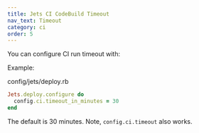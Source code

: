 ```yaml
---
title: Jets CI CodeBuild Timeout
nav_text: Timeout
category: ci
order: 5
---
```


You can configure CI run timeout with:

Example:

config/jets/deploy.rb

```ruby
Jets.deploy.configure do
  config.ci.timeout_in_minutes = 30
end
```

The default is 30 minutes. Note, `config.ci.timeout` also works.
